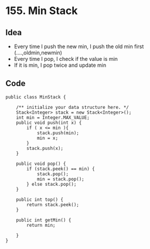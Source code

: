 # 155. Min Stack
## Idea
* Every time I push the new min, I push the old min first (....,oldmin,newmin)
* Every time I pop, I check if the value is min
* If it is min, I pop twice and update min


## Code

```
public class MinStack {

    /** initialize your data structure here. */
    Stack<Integer> stack = new Stack<Integer>();
    int min = Integer.MAX_VALUE;
    public void push(int x) {
        if ( x <= min ){
            stack.push(min);
            min = x;
        }
        stack.push(x);
    }
    
    public void pop() {
        if (stack.peek() == min) {
            stack.pop();
            min = stack.pop();
        } else stack.pop();
    }
    
    public int top() {
        return stack.peek();
    }
    
    public int getMin() {
        return min;
        
    }
}
```